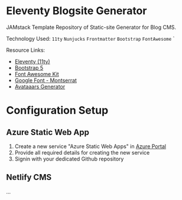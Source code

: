 # Eleventy Blogsite Generator
JAMstack Template Repository of Static-site Generator for Blog CMS.


Technology Used:
`11ty` `Nunjucks` `Frontmatter` `Bootstrap` `FontAwesome` `


Resource Links:
- [Eleventy (11ty)](https://www.11ty.dev/)
- [Bootstrap 5](https://getbootstrap.com/)
- [Font Awesome Kit](https://fontawesome.com/kits/)
- [Google Font - Montserrat](https://fonts.google.com/specimen/Montserrat)
- [Avataaars Generator](https://getavataaars.com/)


# Configuration Setup

## Azure Static Web App
1. Create a new service "Azure Static Web Apps" in [Azure Portal](https://portal.azure.com)
2. Provide all required details for creating the new service
3. Signin with your dedicated Github repository

## Netlify CMS
...
